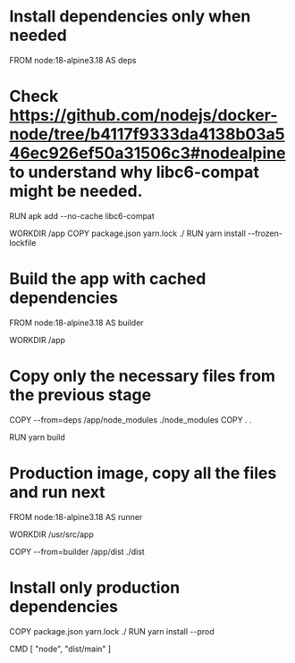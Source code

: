 # Install dependencies only when needed

FROM node:18-alpine3.18 AS deps

# Check https://github.com/nodejs/docker-node/tree/b4117f9333da4138b03a546ec926ef50a31506c3#nodealpine to understand why libc6-compat might be needed.

RUN apk add --no-cache libc6-compat

WORKDIR /app
COPY package.json yarn.lock ./
RUN yarn install --frozen-lockfile

# Build the app with cached dependencies

FROM node:18-alpine3.18 AS builder

WORKDIR /app

# Copy only the necessary files from the previous stage

COPY --from=deps /app/node_modules ./node_modules
COPY . .

RUN yarn build

# Production image, copy all the files and run next

FROM node:18-alpine3.18 AS runner

WORKDIR /usr/src/app

COPY --from=builder /app/dist ./dist

# Install only production dependencies

COPY package.json yarn.lock ./
RUN yarn install --prod

CMD [ "node", "dist/main" ]
